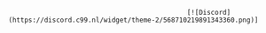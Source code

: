                                                  [![Discord](https://discord.c99.nl/widget/theme-2/568710219891343360.png)]
